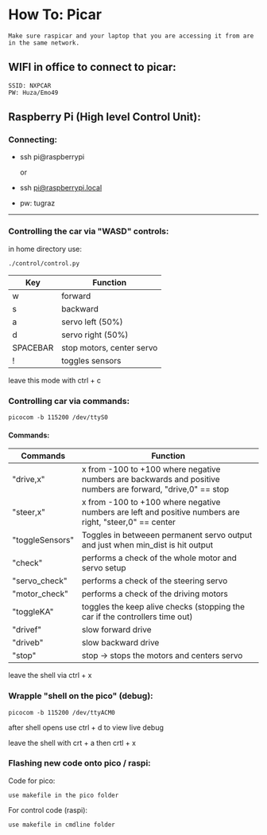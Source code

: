# How To: **Picar** 

	Make sure raspicar and your laptop that you are accessing it from are in the same network.

## WIFI in office to connect to picar:

    SSID: NXPCAR
    PW: Huza/Emo49

## Raspberry Pi (High level Control Unit):
    
### Connecting:
    
- ssh pi@raspberrypi

    or

- ssh pi@raspberrypi.local
- pw: tugraz
---
### Controlling the car via "WASD" controls:
        
in home directory use:
        
    ./control/control.py

| Key | Function |
| --- | --- |
| w | forward |
| s | backward |
| a | servo left (50%) |
| d | servo right (50%) |
| SPACEBAR | stop motors, center servo |
| ! | toggles sensors |

leave this mode with ctrl + c

### Controlling car via commands: 

    picocom -b 115200 /dev/ttyS0

#### Commands:

| Commands | Function |
| ----------- | ----------- |
| "drive,x" | x from -100 to +100 where negative numbers are backwards and positive numbers are forward, "drive,0" == stop |
| "steer,x" | x from -100 to +100 where negative numbers are left and positive numbers are right, "steer,0" == center |
|"toggleSensors" | Toggles in betweeen permanent servo output and just when min_dist is hit output |
| "check" | performs a check of the whole motor and servo setup  |
| "servo_check" | performs a check of the steering servo |
| "motor_check" | performs a check of the driving motors |
| "toggleKA" | toggles the keep alive checks (stopping the car if the controllers time out) |
| "drivef" | slow forward drive |
| "driveb" | slow backward drive |
| "stop" | stop -> stops the motors and centers servo |

leave the shell via ctrl + x

### Wrapple "shell on the pico" (debug):
        
    picocom -b 115200 /dev/ttyACM0

after shell opens use ctrl + d to view live debug

leave the shell with crt + a then crtl + x

### Flashing new code onto pico / raspi:

Code for pico:
    
    use makefile in the pico folder

For control code (raspi):
    
    use makefile in cmdline folder

